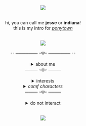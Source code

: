 <div align="center">

![](https://files.catbox.moe/rzv1z1.png)

</div>
<br>
<div align="center">hi, you can call me <b>jesse</b> or <b>indiana</b>!</div>
<div align="center">this is my intro for <i><ins>ponytown</ins></i></div>
<br>
<div align="center">
  
  ![](https://files.catbox.moe/xe3kt4.png) </div>
<div align="center">· · ─────── ·𖥸· ─────── · ·</div>
<br>
<div align="center"><details>
  <summary>about me</summary>
  15 years old, autism & adhd, INFP
  <br> he/they, please don't use she/her
  <br> c+h always appreciated but don't cover me
  <br> i am australian!!
</details></div>

<div align="center">
──── ·𖥸· ────<br>  
</div>
<br>
<div align="center"><details>
  <summary>interests</summary>
  <b><ins>breaking bad</ins></b>
  <br><b><ins>superstore</ins></b>
  <br>the walking dead
  <br>FNAF
  <br>cookie run:kingdom
  <br>trollhunters
  <br>dandy's world
  <br>wings of fire
  <br>TADC
  <br>zelda (botw & totk)
</details></div>
<div align="center"><details>
  <summary><i>comf characters</i></summary>
jesse pinkman, amy sosa & jonah simms, daryl dixon,
  <br>white lily cookie & pure vanilla cookie
</details></div>

<div align="center">
──── ·𖥸· ────<br>  
</div>
<br>
<div align="center"><details>
  <summary>do not interact</summary>
  general criteria
  <br>darkshippers, proshippers
  <br>-
  <br>vivziepop supporters/defenders
  <br><i>hazbin hotel/helluva boss fans on thin ice</i>
</details></div>
<br>
<div align="center">

![](https://files.catbox.moe/pwu1fj.png)

</div>

